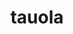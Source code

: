 ---
title: "tauola"
layout: cache
categories: [package, develop]
meta: {"compilers": ["gcc@11.4.0"], "num_specs": 36, "num_specs_by_stack": {"hep": 36, "root": 36}, "oss": ["ubuntu22.04"], "platforms": ["linux"], "stacks": ["hep", "root"], "targets": ["x86_64_v3"], "versions": ["1.1.8"]}
spec_details: [{"compiler": "gcc@11.4.0", "hash": "3eohjjqevprlmsryis3hrqghh7upg2ai", "os": "ubuntu22.04", "platform": "linux", "size": "-", "stacks": ["hep", "root"], "target": "x86_64_v3", "variants": ["build_system=autotools", "cxxstd=20", "+hepmc", "+hepmc3", "+lhapdf"], "versions": ["1.1.8"]}, {"compiler": "gcc@11.4.0", "hash": "3nrhwmypedvei5at4evavqfhfugk4r7d", "os": "ubuntu22.04", "platform": "linux", "size": "-", "stacks": ["hep", "root"], "target": "x86_64_v3", "variants": ["build_system=autotools", "cxxstd=20", "+hepmc", "+hepmc3", "+lhapdf"], "versions": ["1.1.8"]}, {"compiler": "gcc@11.4.0", "hash": "57t3otfxeykmsl65fnyktt56bghvqc7y", "os": "ubuntu22.04", "platform": "linux", "size": "-", "stacks": ["hep", "root"], "target": "x86_64_v3", "variants": ["build_system=autotools", "cxxstd=11", "+hepmc", "+hepmc3", "+lhapdf"], "versions": ["1.1.8"]}, {"compiler": "gcc@11.4.0", "hash": "7mqymdu5pseieekzhtsttxbnpkmby67f", "os": "ubuntu22.04", "platform": "linux", "size": "-", "stacks": ["hep", "root"], "target": "x86_64_v3", "variants": ["build_system=autotools", "cxxstd=11", "+hepmc", "+hepmc3", "+lhapdf"], "versions": ["1.1.8"]}, {"compiler": "gcc@11.4.0", "hash": "aoqltip2mvpcxub5eqvxsq5mmjcsmjof", "os": "ubuntu22.04", "platform": "linux", "size": "-", "stacks": ["hep", "root"], "target": "x86_64_v3", "variants": ["build_system=autotools", "cxxstd=11", "+hepmc", "+hepmc3", "+lhapdf"], "versions": ["1.1.8"]}, {"compiler": "gcc@11.4.0", "hash": "azx4y45c5n56iccwqijb7vc2mgbjxkij", "os": "ubuntu22.04", "platform": "linux", "size": "-", "stacks": ["hep", "root"], "target": "x86_64_v3", "variants": ["build_system=autotools", "cxxstd=11", "+hepmc", "+hepmc3", "+lhapdf"], "versions": ["1.1.8"]}, {"compiler": "gcc@11.4.0", "hash": "da5yl4j776xa3zrlgeq5tymwuqzjquvy", "os": "ubuntu22.04", "platform": "linux", "size": "-", "stacks": ["hep", "root"], "target": "x86_64_v3", "variants": ["build_system=autotools", "cxxstd=20", "+hepmc", "+hepmc3", "+lhapdf"], "versions": ["1.1.8"]}, {"compiler": "gcc@11.4.0", "hash": "dnpny32zwa75wce4sszftouibkrbq4yq", "os": "ubuntu22.04", "platform": "linux", "size": "-", "stacks": ["hep", "root"], "target": "x86_64_v3", "variants": ["build_system=autotools", "cxxstd=11", "+hepmc", "+hepmc3", "+lhapdf"], "versions": ["1.1.8"]}, {"compiler": "gcc@11.4.0", "hash": "e222ahhw2rh7ezi66yzzm744v4cwisy2", "os": "ubuntu22.04", "platform": "linux", "size": "-", "stacks": ["hep", "root"], "target": "x86_64_v3", "variants": ["build_system=autotools", "cxxstd=11", "+hepmc", "+hepmc3", "+lhapdf"], "versions": ["1.1.8"]}, {"compiler": "gcc@11.4.0", "hash": "e67zw5mzfyekb4q7a4dhvzshcsdupxkw", "os": "ubuntu22.04", "platform": "linux", "size": "-", "stacks": ["hep", "root"], "target": "x86_64_v3", "variants": ["build_system=autotools", "cxxstd=20", "+hepmc", "+hepmc3", "+lhapdf"], "versions": ["1.1.8"]}, {"compiler": "gcc@11.4.0", "hash": "egrhrkmstb7437v3hmnwdxyi5ct7pw63", "os": "ubuntu22.04", "platform": "linux", "size": "-", "stacks": ["hep", "root"], "target": "x86_64_v3", "variants": ["build_system=autotools", "cxxstd=20", "+hepmc", "+hepmc3", "+lhapdf"], "versions": ["1.1.8"]}, {"compiler": "gcc@11.4.0", "hash": "fok2mzkab5kjmforutmv3a5nbpyhlpsq", "os": "ubuntu22.04", "platform": "linux", "size": "-", "stacks": ["hep", "root"], "target": "x86_64_v3", "variants": ["build_system=autotools", "cxxstd=11", "+hepmc", "+hepmc3", "+lhapdf"], "versions": ["1.1.8"]}, {"compiler": "gcc@11.4.0", "hash": "gm4mkuxplnjtuapzxmgun5jwj3kjolky", "os": "ubuntu22.04", "platform": "linux", "size": "-", "stacks": ["hep", "root"], "target": "x86_64_v3", "variants": ["build_system=autotools", "cxxstd=20", "+hepmc", "+hepmc3", "+lhapdf"], "versions": ["1.1.8"]}, {"compiler": "gcc@11.4.0", "hash": "h4gh4oiguuissgqddkwo34zgqwtvxlcv", "os": "ubuntu22.04", "platform": "linux", "size": "-", "stacks": ["hep", "root"], "target": "x86_64_v3", "variants": ["build_system=autotools", "cxxstd=20", "+hepmc", "+hepmc3", "+lhapdf"], "versions": ["1.1.8"]}, {"compiler": "gcc@11.4.0", "hash": "hdrfluuaxbgol47jzwxz7p6wj3dnz7uf", "os": "ubuntu22.04", "platform": "linux", "size": "-", "stacks": ["hep", "root"], "target": "x86_64_v3", "variants": ["build_system=autotools", "cxxstd=11", "+hepmc", "+hepmc3", "+lhapdf"], "versions": ["1.1.8"]}, {"compiler": "gcc@11.4.0", "hash": "hezlweiyhvne2nooomixh533lba6b3gk", "os": "ubuntu22.04", "platform": "linux", "size": "-", "stacks": ["hep", "root"], "target": "x86_64_v3", "variants": ["build_system=autotools", "cxxstd=20", "+hepmc", "+hepmc3", "+lhapdf"], "versions": ["1.1.8"]}, {"compiler": "gcc@11.4.0", "hash": "hwu6amvc2diiablf275g75vcgr6bpxna", "os": "ubuntu22.04", "platform": "linux", "size": "-", "stacks": ["hep", "root"], "target": "x86_64_v3", "variants": ["build_system=autotools", "cxxstd=20", "+hepmc", "+hepmc3", "+lhapdf"], "versions": ["1.1.8"]}, {"compiler": "gcc@11.4.0", "hash": "jshmb47q6nriurm7bzqmlfdbj3r6dizq", "os": "ubuntu22.04", "platform": "linux", "size": "-", "stacks": ["hep", "root"], "target": "x86_64_v3", "variants": ["build_system=autotools", "cxxstd=20", "+hepmc", "+hepmc3", "+lhapdf"], "versions": ["1.1.8"]}, {"compiler": "gcc@11.4.0", "hash": "kiwq2yjereqfzpq2d3oo7urksuf4dq5j", "os": "ubuntu22.04", "platform": "linux", "size": "-", "stacks": ["hep", "root"], "target": "x86_64_v3", "variants": ["build_system=autotools", "cxxstd=20", "+hepmc", "+hepmc3", "+lhapdf"], "versions": ["1.1.8"]}, {"compiler": "gcc@11.4.0", "hash": "lt6c4c4gq5vtrltv7x4tey6ra7by54u6", "os": "ubuntu22.04", "platform": "linux", "size": "-", "stacks": ["hep", "root"], "target": "x86_64_v3", "variants": ["build_system=autotools", "cxxstd=20", "+hepmc", "+hepmc3", "+lhapdf"], "versions": ["1.1.8"]}, {"compiler": "gcc@11.4.0", "hash": "md4sfttimz3tfudmxqrurrf7x2it6v7a", "os": "ubuntu22.04", "platform": "linux", "size": "-", "stacks": ["hep", "root"], "target": "x86_64_v3", "variants": ["build_system=autotools", "cxxstd=11", "+hepmc", "+hepmc3", "+lhapdf"], "versions": ["1.1.8"]}, {"compiler": "gcc@11.4.0", "hash": "mlcbpvxf5s5z3v5xtnhzt4s7gfva7ua2", "os": "ubuntu22.04", "platform": "linux", "size": "-", "stacks": ["hep", "root"], "target": "x86_64_v3", "variants": ["build_system=autotools", "cxxstd=11", "+hepmc", "+hepmc3", "+lhapdf"], "versions": ["1.1.8"]}, {"compiler": "gcc@11.4.0", "hash": "mx4ag4thqljlclhd2fi3my6prxjjkpi4", "os": "ubuntu22.04", "platform": "linux", "size": "-", "stacks": ["hep", "root"], "target": "x86_64_v3", "variants": ["build_system=autotools", "cxxstd=20", "+hepmc", "+hepmc3", "+lhapdf"], "versions": ["1.1.8"]}, {"compiler": "gcc@11.4.0", "hash": "pdehj6q5la5itxr2px42ytznpp3bmwov", "os": "ubuntu22.04", "platform": "linux", "size": "-", "stacks": ["hep", "root"], "target": "x86_64_v3", "variants": ["build_system=autotools", "cxxstd=11", "+hepmc", "+hepmc3", "+lhapdf"], "versions": ["1.1.8"]}, {"compiler": "gcc@11.4.0", "hash": "pdmm6q4tit7nrnyuqlf2ni63kgkjsy34", "os": "ubuntu22.04", "platform": "linux", "size": "-", "stacks": ["hep", "root"], "target": "x86_64_v3", "variants": ["build_system=autotools", "cxxstd=20", "+hepmc", "+hepmc3", "+lhapdf"], "versions": ["1.1.8"]}, {"compiler": "gcc@11.4.0", "hash": "rigtghpva5zgsuqucrmaex4kw2jduwyl", "os": "ubuntu22.04", "platform": "linux", "size": "-", "stacks": ["hep", "root"], "target": "x86_64_v3", "variants": ["build_system=autotools", "cxxstd=20", "+hepmc", "+hepmc3", "+lhapdf"], "versions": ["1.1.8"]}, {"compiler": "gcc@11.4.0", "hash": "s424n7gcee6tvphx54txec3iusef5xak", "os": "ubuntu22.04", "platform": "linux", "size": "-", "stacks": ["hep", "root"], "target": "x86_64_v3", "variants": ["build_system=autotools", "cxxstd=11", "+hepmc", "+hepmc3", "+lhapdf"], "versions": ["1.1.8"]}, {"compiler": "gcc@11.4.0", "hash": "sdxsp72fkn2ioxnbzrridev5imzatokg", "os": "ubuntu22.04", "platform": "linux", "size": "-", "stacks": ["hep", "root"], "target": "x86_64_v3", "variants": ["build_system=autotools", "cxxstd=20", "+hepmc", "+hepmc3", "+lhapdf"], "versions": ["1.1.8"]}, {"compiler": "gcc@11.4.0", "hash": "vhjdybnovdj5r5d5lhddjzhx4uah26ha", "os": "ubuntu22.04", "platform": "linux", "size": "-", "stacks": ["hep", "root"], "target": "x86_64_v3", "variants": ["build_system=autotools", "cxxstd=11", "+hepmc", "+hepmc3", "+lhapdf"], "versions": ["1.1.8"]}, {"compiler": "gcc@11.4.0", "hash": "vkiqpwfderei4thtyt3ky6q3ru6xn7hh", "os": "ubuntu22.04", "platform": "linux", "size": "-", "stacks": ["hep", "root"], "target": "x86_64_v3", "variants": ["build_system=autotools", "cxxstd=20", "+hepmc", "+hepmc3", "+lhapdf"], "versions": ["1.1.8"]}, {"compiler": "gcc@11.4.0", "hash": "vu6pbyafmdg7e4kgkbbwknr5tf7dhemg", "os": "ubuntu22.04", "platform": "linux", "size": "-", "stacks": ["hep", "root"], "target": "x86_64_v3", "variants": ["build_system=autotools", "cxxstd=20", "+hepmc", "+hepmc3", "+lhapdf"], "versions": ["1.1.8"]}, {"compiler": "gcc@11.4.0", "hash": "wfzfwnydr2pu5lvbi6n4agot6egcucma", "os": "ubuntu22.04", "platform": "linux", "size": "-", "stacks": ["hep", "root"], "target": "x86_64_v3", "variants": ["build_system=autotools", "cxxstd=11", "+hepmc", "+hepmc3", "+lhapdf"], "versions": ["1.1.8"]}, {"compiler": "gcc@11.4.0", "hash": "wqabagjusy3dlgsk3hcjypsqbuz4baka", "os": "ubuntu22.04", "platform": "linux", "size": "-", "stacks": ["hep", "root"], "target": "x86_64_v3", "variants": ["build_system=autotools", "cxxstd=20", "+hepmc", "+hepmc3", "+lhapdf"], "versions": ["1.1.8"]}, {"compiler": "gcc@11.4.0", "hash": "wwfyix7fpzswnd5h6w755vkjhgfpdj4g", "os": "ubuntu22.04", "platform": "linux", "size": "-", "stacks": ["hep", "root"], "target": "x86_64_v3", "variants": ["build_system=autotools", "cxxstd=20", "+hepmc", "+hepmc3", "+lhapdf"], "versions": ["1.1.8"]}, {"compiler": "gcc@11.4.0", "hash": "x4v5j3zef2gunap5ysdfvnfzjb5hgq2k", "os": "ubuntu22.04", "platform": "linux", "size": "-", "stacks": ["hep", "root"], "target": "x86_64_v3", "variants": ["build_system=autotools", "cxxstd=20", "+hepmc", "+hepmc3", "+lhapdf"], "versions": ["1.1.8"]}, {"compiler": "gcc@11.4.0", "hash": "zkhclfvpip2px2jekd42gwdfirmj5lep", "os": "ubuntu22.04", "platform": "linux", "size": "-", "stacks": ["hep", "root"], "target": "x86_64_v3", "variants": ["build_system=autotools", "cxxstd=20", "+hepmc", "+hepmc3", "+lhapdf"], "versions": ["1.1.8"]}]
---